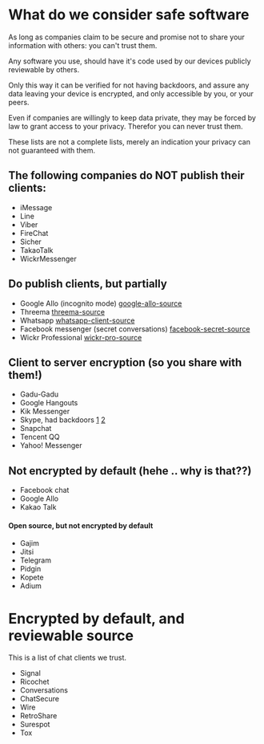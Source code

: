 # What do we consider safe software

As long as companies claim to be secure and promise not to share your
information with others: you can't trust them. 

Any software you use, should have it's code used by our devices publicly
reviewable by others. 

Only this way it can be verified for not having backdoors, and assure any data
leaving your device is encrypted, and only accessible by you, or your peers. 

Even if companies are willingly to keep data private, they may be forced by law
to grant access to your privacy. Therefor you can never trust them. 

These lists are not a complete lists, merely an indication your privacy can not
guaranteed with them. 

## The following companies do NOT publish their clients:
- iMessage
- Line
- Viber
- FireChat
- Sicher
- TakaoTalk
- WickrMessenger

## Do publish clients, but partially
- Google Allo (incognito mode) [google-allo-source]
- Threema [threema-source]
- Whatsapp [whatsapp-client-source]
- Facebook messenger (secret conversations) [facebook-secret-source]
- Wickr Professional [wickr-pro-source]

## Client to server encryption (so you share with them!)
- Gadu-Gadu
- Google Hangouts
- Kik Messenger
- Skype, had backdoors [1] [2]
- Snapchat
- Tencent QQ
- Yahoo! Messenger

## Not encrypted by default (hehe .. why is that??)
- Facebook chat
- Google Allo
- Kakao Talk

#### Open source, but not encrypted by default
- Gajim
- Jitsi
- Telegram
- Pidgin
- Kopete
- Adium

# Encrypted by default, and reviewable source
This is a list of chat clients we trust. 
- Signal
- Ricochet
- Conversations
- ChatSecure
- Wire
- RetroShare
- Surespot
- Tox

[1]: https://arstechnica.com/security/2013/05/think-your-skype-messages-get-end-to-end-encryption-think-again/
[2]: https://www.theguardian.com/world/2013/jul/11/microsoft-nsa-collaboration-user-data

[whatsapp-client-source]: https://www.whatsapp.com/security/WhatsApp-Security-Whitepaper.pdf
[google-allo-source]: http://www.pcmag.com/news/351756/wickr-releases-crypto-protocol-on-github
[facebook-secret-source]: https://web.archive.org/web/20160708213226/https://fbnewsroomus.files.wordpress.com/2016/07/secret_conversations_whitepaper.pdf
[threema-source]: https://threema.ch/en/faq/source_code
[wickr-pro-source]: http://www.pcmag.com/news/351756/wickr-releases-crypto-protocol-on-github


